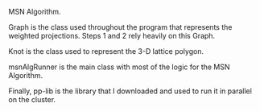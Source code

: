MSN Algorithm.

Graph is the class used throughout the program that represents the weighted projections.
Steps 1 and 2 rely heavily on this Graph.

Knot is the class used to represent the 3-D lattice polygon.

msnAlgRunner is the main class with most of the logic for the MSN Algorithm.

Finally, pp-lib is the library that I downloaded and used to run it in parallel on the cluster.